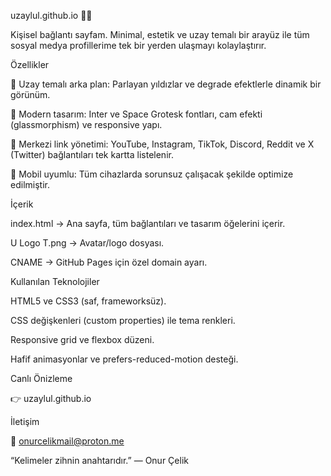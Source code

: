 uzaylul.github.io 🚀✨

Kişisel bağlantı sayfam. Minimal, estetik ve uzay temalı bir arayüz ile tüm sosyal medya profillerime tek bir yerden ulaşmayı kolaylaştırır.

Özellikler

🌌 Uzay temalı arka plan: Parlayan yıldızlar ve degrade efektlerle dinamik bir görünüm.

🎨 Modern tasarım: Inter ve Space Grotesk fontları, cam efekti (glassmorphism) ve responsive yapı.

🔗 Merkezi link yönetimi: YouTube, Instagram, TikTok, Discord, Reddit ve X (Twitter) bağlantıları tek kartta listelenir.

📱 Mobil uyumlu: Tüm cihazlarda sorunsuz çalışacak şekilde optimize edilmiştir.

İçerik

index.html → Ana sayfa, tüm bağlantıları ve tasarım öğelerini içerir.

U Logo T.png → Avatar/logo dosyası.

CNAME → GitHub Pages için özel domain ayarı.

Kullanılan Teknolojiler

HTML5 ve CSS3 (saf, frameworksüz).

CSS değişkenleri (custom properties) ile tema renkleri.

Responsive grid ve flexbox düzeni.

Hafif animasyonlar ve prefers-reduced-motion desteği.

Canlı Önizleme

👉 uzaylul.github.io

İletişim

📧 onurcelikmail@proton.me

“Kelimeler zihnin anahtarıdır.” — Onur Çelik
